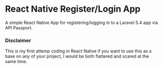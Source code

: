 # React Native Register/Login App
A simple React Native App for registering/logging in to a Laravel 5.4 app via API Passport.

### Disclaimer ###
This is my first attemp coding in React Native if you want to use this as a base on any of your project, I would be both flattered and scared at the same time.
